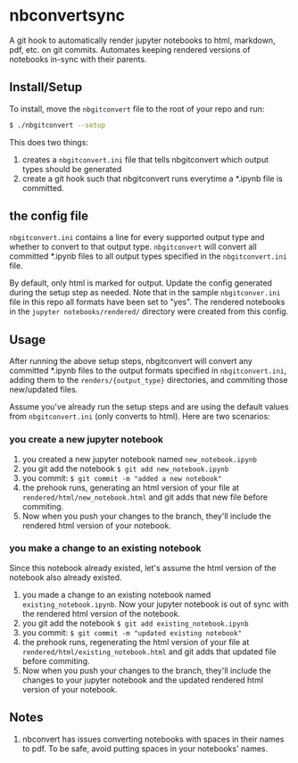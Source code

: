 # nbconvertsync
A git hook to automatically render jupyter notebooks to html, markdown, pdf, etc. on git commits. Automates keeping rendered versions of notebooks in-sync with their parents.

## Install/Setup
To install, move the `nbgitconvert` file to the root of your repo and run:
```sh
$ ./nbgitconvert --setup
```
This does two things:
 1. creates a `nbgitconvert.ini` file that tells nbgitconvert which output types should be generated
 2. create a git hook such that nbgitconvert runs everytime a \*.ipynb file is committed.

## the config file
`nbgitconvert.ini` contains a line for every supported output type and whether to convert to that output type. `nbgitconvert` will convert all committed \*.ipynb files to all output types specified in the `nbgitconvert.ini` file.

By default, only html is marked for output. Update the config generated during the setup step as needed. Note that in the sample `nbgitconver.ini` file in this repo all formats have been set to "yes". The rendered notebooks in the `jupyter notebooks/rendered/` directory were created from this config.


## Usage
After running the above setup steps, nbgitconvert will convert any committed \*.ipynb files to the output formats specified in `nbgitconvert.ini`, adding them to the `renders/{output_type}` directories, and commiting those new/updated files.

Assume you've already run the setup steps and are using the default values from `nbgitconvert.ini` (only converts to html). Here are two scenarios:
### you create a new jupyter notebook
 1.	you created a new jupyter notebook named `new_notebook.ipynb`
 2. you git add the notebook ```$ git add new_notebook.ipynb```
 3. you commit: ```$ git commit -m "added a new notebook"```
 4. the prehook runs, generating an html version of your file at `rendered/html/new_notebook.html` and git adds that new file before commiting.
 5. Now when you push your changes to the branch, they'll include the rendered html version of your notebook.

### you make a change to an existing notebook
Since this notebook already existed, let's assume the html version of the notebook also already existed.
 1.	you made a change to an existing notebook named `existing_notebook.ipynb`. Now your jupyter notebook is out of sync with the rendered html version of the notebook.
 2. you git add the notebook ```$ git add existing_notebook.ipynb```
 3. you commit: ```$ git commit -m "updated existing notebook"```
 4. the prehook runs, regenerating the html version of your file at `rendered/html/existing_notebook.html` and git adds that updated file before commiting.
 5. Now when you push your changes to the branch, they'll include the changes to your jupyter notebook and the updated rendered html version of your notebook.


## Notes
 1. nbconvert has issues converting notebooks with spaces in their names to pdf. To be safe, avoid putting spaces in your notebooks' names.
